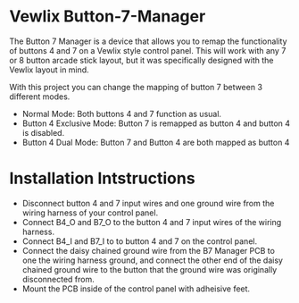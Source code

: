 # Vewlix Button-7-Manager
The Button 7 Manager is a device that allows you to remap the functionality of buttons 4 and 7 on a Vewlix style control panel. This will work with any 7 or 8 button arcade stick layout, but it was specifically designed with the Vewlix layout in mind. 

With this project you can change the mapping of button 7 between 3 different modes.
 - Normal Mode: Both buttons 4 and 7 function as usual.
 - Button 4 Exclusive Mode: Button 7 is remapped as button 4 and button 4 is disabled. 
 - Button 4 Dual Mode: Button 7 and Button 4 are both mapped as button 4

# Installation Intstructions
 - Disconnect button 4 and 7 input wires and one ground wire from the wiring harness of your control panel.
 - Connect B4_O and B7_O to the button 4 and 7 input wires of the wiring harness. 
 - Connect B4_I and B7_I to to button 4 and 7 on the control panel.
 - Connect the daisy chained ground wire from the B7 Manager PCB to one the wiring harness ground, and connect the other end of the daisy chained ground wire to the button that the ground wire was originally disconnected from.
 - Mount the PCB inside of the control panel with adheisive feet.
